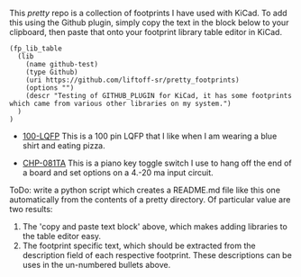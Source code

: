 This *pretty* repo is a collection of footprints I have used with KiCad.
To add this using the Github plugin, simply copy the text in the block below
to your clipboard, then paste that onto your footprint library table editor
in KiCad.


    (fp_lib_table
      (lib
        (name github-test)
        (type Github)
        (uri https://github.com/liftoff-sr/pretty_footprints)
        (options "")
        (descr "Testing of GITHUB_PLUGIN for KiCad, it has some footprints which came from various other libraries on my system.")
      )
    )


* [100-LQFP](https://raw.github.com/liftoff-sr/pretty_footprints/master/100-LQFP.kicad_mod)
This is a 100 pin LQFP that I like when I am wearing a blue shirt and eating pizza.

* [CHP-081TA](https://raw.github.com/liftoff-sr/pretty_footprints/master/CHP-081TA.kicad_mod)
This is a piano key toggle switch I use to hang off the end of a board and set options on a 4.-20 ma input circuit.


ToDo: write a python script which creates a README.md file like this one automatically
from the contents of a pretty directory.  Of particular value are two results:

1. The 'copy and paste text block' above, which makes adding libraries to the table editor easy.
2. The footprint specific text, which should be extracted from the description field
of each respective footprint.  These descriptions can be uses in the un-numbered bullets above.
